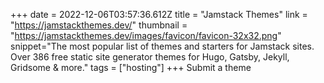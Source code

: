 +++
date = 2022-12-06T03:57:36.612Z
title = "Jamstack Themes"
link = "https://jamstackthemes.dev/"
thumbnail = "https://jamstackthemes.dev/images/favicon/favicon-32x32.png"
snippet="The most popular list of themes and starters for Jamstack sites. Over 386 free static site generator themes for Hugo, Gatsby, Jekyll, Gridsome & more."
tags = ["hosting"]
+++
Submit a theme
